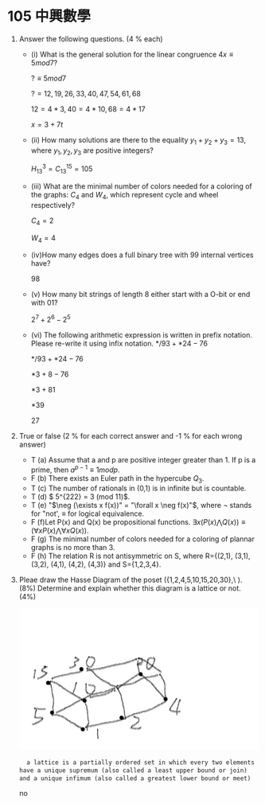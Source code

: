 # 105 中興數學

1. Answer the following questions. (4 % each)
    - (i) What is the general solution for the linear congruence $4x \equiv 5 mod 7$?

        $? \equiv 5 mod 7$

        $? = 12,19,26,33,40,47,54,61,68$

        $12 = 4 *3,40 = 4 * 10, 68 = 4 * 17$

        $x = 3 + 7t$
    - (ii) How many solutions are there to the equality $y_1 + y_2+ y_3=13$, where $y_1, y_2, y_3$ are positive integers?

        $H^3_{13} = C^{15}_{13} = 105$
    - (iii) What are the minimal number of colors needed for a coloring of the graphs: $C_4$ and $W_4$, which represent cycle and wheel respectively?

        $C_4 = 2$

        $W_4 = 4$
    - (iv)How many edges does a full binary tree with 99 internal vertices have?

        98
    - (v) How many bit strings of length 8 either start with a O-bit or end with 01?

        $2^7+2^6-2^5$
    - (vi) The following arithmetic expression is written in prefix notation. Please re-write it using infix notation. $*/9 3+*2 4-7 6$

        $*/9 3+*2 4-7 6$

        $*3+8-7 6$

        $*3+8 1$

        $*3 9$

        $27$

2. True or false (2 % for each correct answer and -1 % for each wrong answer)
    - T (a) Assume that a and p are positive integer greater than 1. If p is a prime, then $a^{p-1} \equiv 1 mod p$.
    - F (b) There exists an Euler path in the hypercube $Q_3$.
    - T (c) The number of rationals in (0,1) is in infinite but is countable.
    - T (d) $ 5^{222} = 3 (mod 11)$.
    - T (e) "$\neg (\exists x f(x))" = "\forall x \neg f(x)"$, where $\neg$ stands for "not', $\equiv$ for logical equivalence.
    - F (f)Let P(x) and Q(x) be propositional functions. $\exists x (P(x)\bigwedge Q(x)) \equiv (\forall x P(x) \bigwedge \forall x Q(x))$.
    - F (g) The minimal number of colors needed for a coloring of plannar graphs is no more than 3.
    - F (h) The relation R is not antisymmetric on S, where R={(2,1), (3,1), (3,2), (4,1), (4,2), (4,3)} and S={1,2,3,4}.

3. Pleae draw the Hasse Diagram of the poset ({1,2,4,5,10,15,20,30},\\ ). (8%)
Determine and explain whether this diagram is a lattice or not. (4%)

    ![3-1](3-1.png)

         a lattice is a partially ordered set in which every two elements have a unique supremum (also called a least upper bound or join) and a unique infimum (also called a greatest lower bound or meet)

    no
